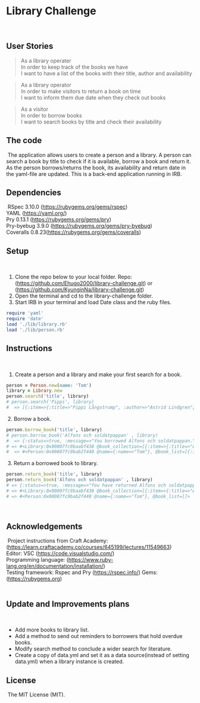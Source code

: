 # Library Challenge
​
## User Stories

>As a library operater  
>In order to keep track of the books we have  
>I want to have a list of the books with their title, author and availability

>As a library operator  
>In order to make visitors to return a book on time  
>I want to inform them due date when they check out books

>As a visitor  
>In order to borrow books  
>I want to search books by title and check their availability​


## The code
​
The application allows users to create a person and a library. A person can search a book by title to check if it is available, borrow a book and return it. As the person borrows/returns the book, its availability and return date in the yaml-file are updated. This is a back-end application running in IRB.
​

## Dependencies
​
RSpec 3.10.0 (https://rubygems.org/gems/rspec)  
YAML (https://yaml.org/)  
Pry 0.13.1 (https://rubygems.org/gems/pry)  
Pry-byebug 3.9.0 (https://rubygems.org/gems/pry-byebug)  
​Coveralls 0.8.23(https://rubygems.org/gems/coveralls)
​

## Setup
​
1. Clone the repo below to your local folder.
Repo: (https://github.com/Ehugo2000/library-challenge.git) or (https://github.com/KyunginNa/library-challenge.git)
​
2. Open the terminal and cd to the library-challenge folder.
​
3. Start IRB in your terminal and load Date class and the ruby files.
```ruby
require 'yaml'
require 'date'
load './lib/library.rb'
load './lib/person.rb'
```


## Instructions
​
1. Create a person and a library and make your first search for a book.
 ```ruby
person = Person.new(name: 'Tom')
library = Library.new
person.search('title', library)
# person.search('Pippi', library)
#  => [{:item=>{:title=>"Pippi Långstrump", :author=>"Astrid Lindgren"}, :available=>true, :return_date=>nil}, {:item=>{:title=>"Pippi Långstrump går ombord", :author=>"Astrid Lindgren"}, :available=>true, :return_date=>nil}]
```
​
2. Borrow a book.
```ruby
person.borrow_book('title', library)
# person.borrow_book('Alfons och soldatpappan' , library)
#  => {:status=>true, :message=>"You borrowed Alfons och soldatpappan.", :date=>#<Date: 2020-11-01 ((2459155j,0s,0n),+0s,2299161j)>} 
# => #<Library:0x00007fc9baabf438 @book_collection=[{:item=>{:title=>"Alfons och soldatpappan", :author=>"Gunilla Bergström"}, :available=>false, :return_date=>#<Date: 2020-12-01 ((2459185j,0s,0n),+0s,2299161j)>}, [...]> 
#  => #<Person:0x00007fc9bab2f440 @name={:name=>"Tom"}, @book_list=[{:item=>{:title=>"Alfons och soldatpappan", :author=>"Gunilla Bergström"}, :available=>false, :return_date=>#<Date: 2020-12-01 ((2459185j,0s,0n),+0s,2299161j)>}]>
```
​
3. Return a borrowed book to library.
```ruby
person.return_book('title', library)
person.return_book('Alfons och soldatpappan' , library)
# => {:status=>true, :message=>"You have returned Alfons och soldatpappan.", :date=>#<Date: 2020-11-01 ((2459155j,0s,0n),+0s,2299161j)>} 
# => #<Library:0x00007fc9baabf438 @book_collection=[{:item=>{:title=>"Alfons och soldatpappan", :author=>"Gunilla Bergström"}, :available=>true, :return_date=>nil}, [...]> 
# => #<Person:0x00007fc9bab2f440 @name={:name=>"Tom"}, @book_list=[]> 
```

​
## Acknowledgements
​
Project instructions from Craft Academy: (https://learn.craftacademy.co/courses/645199/lectures/11549663)  
Editor: VSC (https://code.visualstudio.com/)  
Programming language: (https://www.ruby-lang.org/en/documentation/installation/)  
Testing framework: Rspec and Pry (https://rspec.info/)
Gems: (https://rubygems.org)  
​

## Update and Improvements plans
​
- Add more books to library list.
- Add a method to send out reminders to borrowers that hold overdue books.
- Modify search method to conclude a wider search for literature.
- Create a copy of data.yml and set it as a data source(instead of setting data.yml) when a library instance is created.
​
## License
​
The MIT License (MIT).